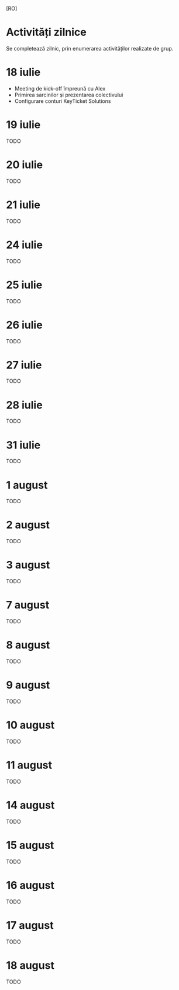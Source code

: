 [RO]
# Activități zilnice

Se completează zilnic, prin enumerarea activităților realizate de grup.

# 18 iulie

- Meeting de kick-off împreună cu Alex
- Primirea sarcinilor și prezentarea colectivului
- Configurare conturi KeyTicket Solutions

# 19 iulie

TODO

# 20 iulie

TODO

# 21 iulie

TODO

# 24 iulie

TODO

# 25 iulie

TODO

# 26 iulie

TODO

# 27 iulie

TODO

# 28 iulie

TODO

# 31 iulie

TODO

# 1 august

TODO

# 2 august

TODO

# 3 august

TODO

# 7 august

TODO

# 8 august

TODO

# 9 august

TODO

# 10 august

TODO

# 11 august

TODO

# 14 august

TODO

# 15 august

TODO

# 16 august

TODO

# 17 august

TODO

# 18 august

TODO
